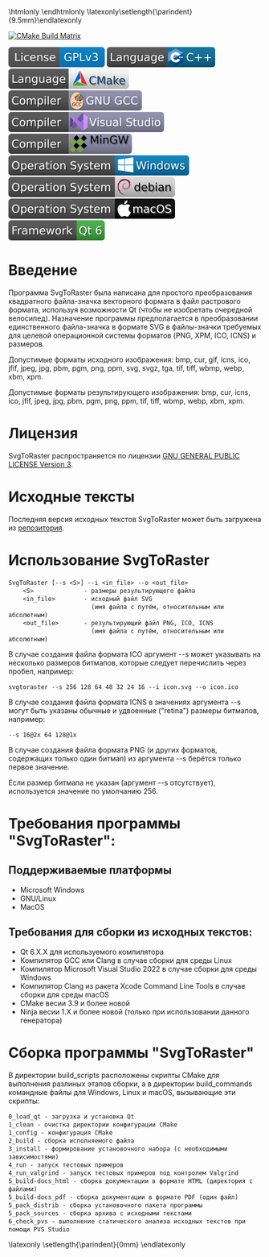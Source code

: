 \htmlonly <script type="text/javascript">window.onload=addIndent;</script>\endhtmlonly \latexonly\setlength{\parindent}{9.5mm}\endlatexonly

[![CMake Build Matrix](https://github.com/GeorgKZ/SvgToRaster/actions/workflows/build_cmake.yml/badge.svg)](https://github.com/GeorgKZ/Candle/actions/workflows/build_cmake.yml)

[![License: GPL v3](doc/badges/License_GPLv3.svg)](https://www.gnu.org/licenses/gpl-3.0)
[![Language: C++](doc/badges/C++.svg)](https://ru.wikipedia.org/wiki/C%2B%2B)
[![Language: CMake](doc/badges/CMake.svg)](https://cmake.org)
[![Compiler: GNU GCC](doc/badges/GNU_GCC.svg)](https://gcc.gnu.org)
[![Compiler: Visual_Studio](doc/badges/Visual_Studio.svg)](https://visualstudio.microsoft.com)
[![Compiler: MinGW](doc/badges/MinGW.svg)](https://www.mingw-w64.org)
[![Platform Windows](doc/badges/Windows.svg)](https://support.microsoft.com/ru-ru/windows)
[![Platform debian](doc/badges/debian.svg)](https://www.debian.org/)
[![Platform macOS](doc/badges/macOS.svg)](https://www.apple.com/os/macos/)
[![Framework Qt v6.X.X](doc/badges/Qt6.svg)](https://www.qt.io/product/qt6)


Введение
========

Программа SvgToRaster была написана для простого преобразования квадратного файла-значка
векторного формата в файл растрового формата, используя возможности Qt (чтобы
не изобретать очередной велосипед). Назначение программы предполагается в преобразовании
единственного файла-значка в формате SVG в файлы-значки требуемых для целевой операционной
системы форматов (PNG, XPM, ICO, ICNS) и размеров.

Допустимые форматы исходного изображения:
bmp, cur, gif, icns, ico, jfif, jpeg, jpg, pbm, pgm, png, ppm, svg, svgz, tga, tif,
tiff, wbmp, webp, xbm, xpm.

Допустимые форматы результирующего изображения:
bmp, cur, icns, ico, jfif, jpeg, jpg, pbm, pgm, png, ppm, tif, tiff, wbmp, webp,
xbm, xpm.

Лицензия
========

SvgToRaster распространяется по лицензии [GNU GENERAL PUBLIC LICENSE Version 3](https://www.gnu.org/licenses/gpl-3.0).

Исходные тексты
===============

Последняя версия исходных текстов SvgToRaster может быть загружена из
[репозитория](https://github.com/GeorgKZ/SvgToRaster).

Использование SvgToRaster
=========================
```
SvgToRaster [--s <S>] --i <in_file> --o <out_file>
    <S>              - размеры результирующего файла
    <in_file>        - исходный файл SVG
                       (имя файла с путём, относительным или абсолютным)
    <out_file>       - результирующий файл PNG, ICO, ICNS
                       (имя файла с путём, относительным или абсолютным)
```

В случае создания файла формата ICO аргумент --s может указывать на несколько размеров
битмапов, которые следует перечислить через пробел, например:
```
svgtoraster --s 256 128 64 48 32 24 16 --i icon.svg --o icon.ico
```

В случае создания файла формата ICNS в значениях аргумента --s могут быть указаны обычные
и удвоенные ("retina") размеры битмапов, например:
```
--s 16@2x 64 128@1x
```

В случае создания файла формата PNG (и других форматов, содержащих только один битмап)
из аргумента --s берётся только первое значение.

Если размер битмапа не указан (аргумент --s отсутствует), используется значение по умолчанию 256. 

Требования программы "SvgToRaster":
===================================

Поддерживаемые платформы
------------------------
* Microsoft Windows
* GNU/Linux
* MacOS

Требования для сборки из исходных текстов:
------------------------------------------
* Qt 6.X.X для используемого компилятора
* Компилятор GCC или Clang в случае сборки для среды Linux
* Компилятор Microsoft Visual Studio 2022 в случае сборки для среды Windows
* Компилятор Clang из ракета Xcode Command Line Tools в случае сборки для среды macOS
* CMake весии 3.9 и более новой
* Ninja весии 1.X и более новой (только при использовании данного генератора)

Cборка программы "SvgToRaster"
===================================

В директории build_scripts расположены скрипты CMake для выполнения разлиных
этапов сборки, а в директории build_commands командные файлы для Windows, Linux
и macOS, вызывающие эти скрипты:

```
0_load_qt - загрузка и установка Qt
1_clean - очистка директории конфигурации CMake
1_config - конфигурация CMake
2_build - сборка исполняемого файла
3_install - формирование установочного набора (с необходимыми зависимостями)
4_run - запуск тестовых примеров
4_run_valgrind - запуск тестовых примеров под контролем Valgrind
5_build-docs_html - сборка документации в формате HTML (директория с файлами)
5_build-docs_pdf - сборка документации в формате PDF (один файл)
5_pack_distrib - сборка установочного пакета программы
5_pack_sources - сборка архива с исходными текстами
6_check_pvs - выполнение статического анализа исходных текстов при помощи PVS Studio
```
\latexonly \setlength{\parindent}{0mm} \endlatexonly